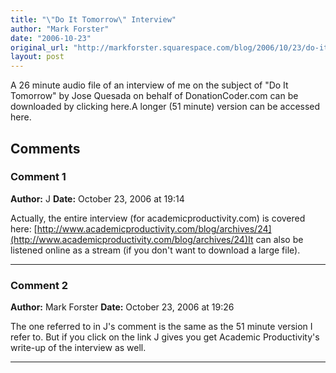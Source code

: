 ```yaml
---
title: "\"Do It Tomorrow\" Interview"
author: "Mark Forster"
date: "2006-10-23"
original_url: "http://markforster.squarespace.com/blog/2006/10/23/do-it-tomorrow-interview.html"
layout: post
---
```


A 26 minute audio file of an interview of me on the subject of "Do It Tomorrow" by Jose Quesada on behalf of DonationCoder.com can be downloaded by clicking here.A longer (51 minute) version can be accessed here.

## Comments

### Comment 1
**Author:** J
**Date:** October 23, 2006 at 19:14

Actually, the entire interview (for academicproductivity.com) is covered here:
[http://www.academicproductivity.com/blog/archives/24](http://www.academicproductivity.com/blog/archives/24)It can also be listened online as a stream (if you don't want to download a large file).

---

### Comment 2
**Author:** Mark Forster
**Date:** October 23, 2006 at 19:26

The one referred to in J's comment is the same as the 51 minute version I refer to. But if you click on the link J gives you get Academic Productivity's write-up of the interview as well.

---
